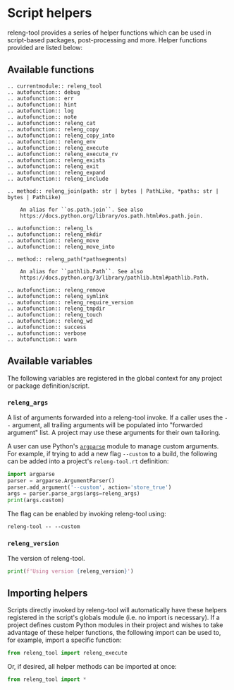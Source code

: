 # Script helpers

releng-tool provides a series of helper functions which can be used in
script-based packages, post-processing and more. Helper functions provided
are listed below:

## Available functions

```{eval-rst}
.. currentmodule:: releng_tool
.. autofunction:: debug
.. autofunction:: err
.. autofunction:: hint
.. autofunction:: log
.. autofunction:: note
.. autofunction:: releng_cat
.. autofunction:: releng_copy
.. autofunction:: releng_copy_into
.. autofunction:: releng_env
.. autofunction:: releng_execute
.. autofunction:: releng_execute_rv
.. autofunction:: releng_exists
.. autofunction:: releng_exit
.. autofunction:: releng_expand
.. autofunction:: releng_include

.. method:: releng_join(path: str | bytes | PathLike, *paths: str | bytes | PathLike)

    An alias for ``os.path.join``. See also
    https://docs.python.org/library/os.path.html#os.path.join.

.. autofunction:: releng_ls
.. autofunction:: releng_mkdir
.. autofunction:: releng_move
.. autofunction:: releng_move_into

.. method:: releng_path(*pathsegments)

    An alias for ``pathlib.Path``. See also
    https://docs.python.org/3/library/pathlib.html#pathlib.Path.

.. autofunction:: releng_remove
.. autofunction:: releng_symlink
.. autofunction:: releng_require_version
.. autofunction:: releng_tmpdir
.. autofunction:: releng_touch
.. autofunction:: releng_wd
.. autofunction:: success
.. autofunction:: verbose
.. autofunction:: warn
```

## Available variables

The following variables are registered in the global context for any
project or package definition/script.

### `releng_args`

A list of arguments forwarded into a releng-tool invoke. If a caller uses
the `--` argument, all trailing arguments will be populated into
"forwarded argument" list. A project may use these arguments for their own
tailoring.

A user can use Python's [`argparse`][argparse] module to manage custom
arguments. For example, if trying to add a new flag `--custom` to a build,
the following can be added into a project's `releng-tool.rt` definition:

```python
import argparse
parser = argparse.ArgumentParser()
parser.add_argument('--custom', action='store_true')
args = parser.parse_args(args=releng_args)
print(args.custom)
```

The flag can be enabled by invoking releng-tool using:

```
releng-tool -- --custom
```

### `releng_version`

The version of releng-tool.

```python
print(f'Using version {releng_version}')
```

## Importing helpers

Scripts directly invoked by releng-tool will automatically have these helpers
registered in the script's globals module (i.e. no import is necessary). If a
project defines custom Python modules in their project and wishes to take
advantage of these helper functions, the following import can be used to, for
example, import a specific function:

```python
from releng_tool import releng_execute
```

Or, if desired, all helper methods can be imported at once:

```python
from releng_tool import *
```


[argparse]: https://docs.python.org/3/library/argparse.html

